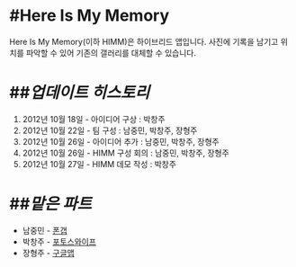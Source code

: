 #**Here Is My Memory**
======================
Here Is My Memory(이하 HIMM)은 하이브리드 앱입니다.
사진에 기록을 남기고 위치를 파악할 수 있어 기존의 갤러리를 대체할 수 있습니다.

##*업데이트 히스토리*
======================
1. 2012년 10월 18일 - 아이디어 구상 : 박창주
2. 2012년 10월 22일 - 팀 구성 : 남중민, 박창주, 장형주
3. 2012년 10월 26일 - 아이디어 추가 : 남중민, 박창주, 장형주
4. 2012년 10월 26일 - HIMM 구성 회의 : 남중민, 박창주, 장형주
5. 2012년 10월 27일 - HIMM 데모 작성 : 박창주

##*맡은 파트*
======================
- 남중민 - [폰갭](http://phonegap.com)
- 박창주 - [포토스와이프](http://www.photoswipe.com/)
- 장형주 - [구글맵](http://code.google.com/p/jquery-ui-map/)
